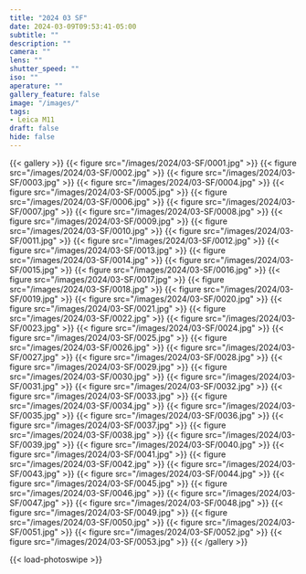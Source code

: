 ```yaml
---
title: "2024 03 SF"
date: 2024-03-09T09:53:41-05:00
subtitle: ""
description: ""
camera: ""
lens: ""
shutter_speed: ""
iso: ""
aperature: ""
gallery_feature: false
image: "/images/"
tags:
- Leica M11
draft: false
hide: false
---
```


{{< gallery >}}
    {{< figure src="/images/2024/03-SF/0001.jpg" >}}
    {{< figure src="/images/2024/03-SF/0002.jpg" >}}
    {{< figure src="/images/2024/03-SF/0003.jpg" >}}
    {{< figure src="/images/2024/03-SF/0004.jpg" >}}
    {{< figure src="/images/2024/03-SF/0005.jpg" >}}
    {{< figure src="/images/2024/03-SF/0006.jpg" >}}
    {{< figure src="/images/2024/03-SF/0007.jpg" >}}
    {{< figure src="/images/2024/03-SF/0008.jpg" >}}
    {{< figure src="/images/2024/03-SF/0009.jpg" >}}
    {{< figure src="/images/2024/03-SF/0010.jpg" >}}
    {{< figure src="/images/2024/03-SF/0011.jpg" >}}
    {{< figure src="/images/2024/03-SF/0012.jpg" >}}
    {{< figure src="/images/2024/03-SF/0013.jpg" >}}
    {{< figure src="/images/2024/03-SF/0014.jpg" >}}
    {{< figure src="/images/2024/03-SF/0015.jpg" >}}
    {{< figure src="/images/2024/03-SF/0016.jpg" >}}
    {{< figure src="/images/2024/03-SF/0017.jpg" >}}
    {{< figure src="/images/2024/03-SF/0018.jpg" >}}
    {{< figure src="/images/2024/03-SF/0019.jpg" >}}
    {{< figure src="/images/2024/03-SF/0020.jpg" >}}
    {{< figure src="/images/2024/03-SF/0021.jpg" >}}
    {{< figure src="/images/2024/03-SF/0022.jpg" >}}
    {{< figure src="/images/2024/03-SF/0023.jpg" >}}
    {{< figure src="/images/2024/03-SF/0024.jpg" >}}
    {{< figure src="/images/2024/03-SF/0025.jpg" >}}
    {{< figure src="/images/2024/03-SF/0026.jpg" >}}
    {{< figure src="/images/2024/03-SF/0027.jpg" >}}
    {{< figure src="/images/2024/03-SF/0028.jpg" >}}
    {{< figure src="/images/2024/03-SF/0029.jpg" >}}
    {{< figure src="/images/2024/03-SF/0030.jpg" >}}
    {{< figure src="/images/2024/03-SF/0031.jpg" >}}
    {{< figure src="/images/2024/03-SF/0032.jpg" >}}
    {{< figure src="/images/2024/03-SF/0033.jpg" >}}
    {{< figure src="/images/2024/03-SF/0034.jpg" >}}
    {{< figure src="/images/2024/03-SF/0035.jpg" >}}
    {{< figure src="/images/2024/03-SF/0036.jpg" >}}
    {{< figure src="/images/2024/03-SF/0037.jpg" >}}
    {{< figure src="/images/2024/03-SF/0038.jpg" >}}
    {{< figure src="/images/2024/03-SF/0039.jpg" >}}
    {{< figure src="/images/2024/03-SF/0040.jpg" >}}
    {{< figure src="/images/2024/03-SF/0041.jpg" >}}
    {{< figure src="/images/2024/03-SF/0042.jpg" >}}
    {{< figure src="/images/2024/03-SF/0043.jpg" >}}
    {{< figure src="/images/2024/03-SF/0044.jpg" >}}
    {{< figure src="/images/2024/03-SF/0045.jpg" >}}
    {{< figure src="/images/2024/03-SF/0046.jpg" >}}
    {{< figure src="/images/2024/03-SF/0047.jpg" >}}
    {{< figure src="/images/2024/03-SF/0048.jpg" >}}
    {{< figure src="/images/2024/03-SF/0049.jpg" >}}
    {{< figure src="/images/2024/03-SF/0050.jpg" >}}
    {{< figure src="/images/2024/03-SF/0051.jpg" >}}
    {{< figure src="/images/2024/03-SF/0052.jpg" >}}
    {{< figure src="/images/2024/03-SF/0053.jpg" >}}
{{< /gallery >}}

{{< load-photoswipe >}}
